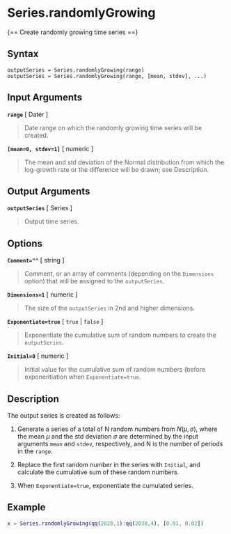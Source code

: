 # Series.randomlyGrowing

{== Create randomly growing time series ==}


## Syntax

    outputSeries = Series.randomlyGrowing(range)
    outputSeries = Series.randomlyGrowing(range, [mean, stdev], ...)


## Input Arguments

__`range`__ [ Dater ]
>
> Date range on which the randomly growing time series will be created.
>

__`[mean=0, stdev=1]`__ [ numeric ]
>
> The mean and std deviation of the Normal distribution from which the
> log-growth rate or the difference will be drawn; see Description.
>

## Output Arguments

__`outputSeries`__ [ Series ]
>
> Output time series.
>

## Options

__`Comment=""`__ [ string ]
>
> Comment, or an array of comments (depending on the `Dimensions` option)
> that will be assigned to the `outputSeries`.
>

__`Dimensions=1`__ [ numeric ]
>
> The size of the `outputSeries` in 2nd and higher dimensions.
>
    
__`Exponentiate=true`__ [ `true` | `false` ]
>
> Exponentiate the cumulative sum of random numbers to create the
> `outputSeries`.
>

__`Initial=0`__ [ numeric ]
>
> Initial value for the cumulative sum of random numbers (before
> exponentiation when `Exponentiate=true`.
>

## Description

The output series is created as follows:

1. Generate a series of a total of N random numbers from $N(\mu, \sigma)$,
   where the mean $\mu$ and the std deviation $\sigma$ are determined by
   the input arguments `mean` and `stdev`, respectively, and N is the
   number of periods in the `range`.

1. Replace the first random number in the series with `Initial`, and
   calculate the cumulative sum of these random numbers.

1. When `Exponentiate=true`, exponentiate the cumulated series.


## Example

```matlab
x = Series.randomlyGrowing(qq(2020,1):qq(2030,4), [0.01, 0.02])
```


